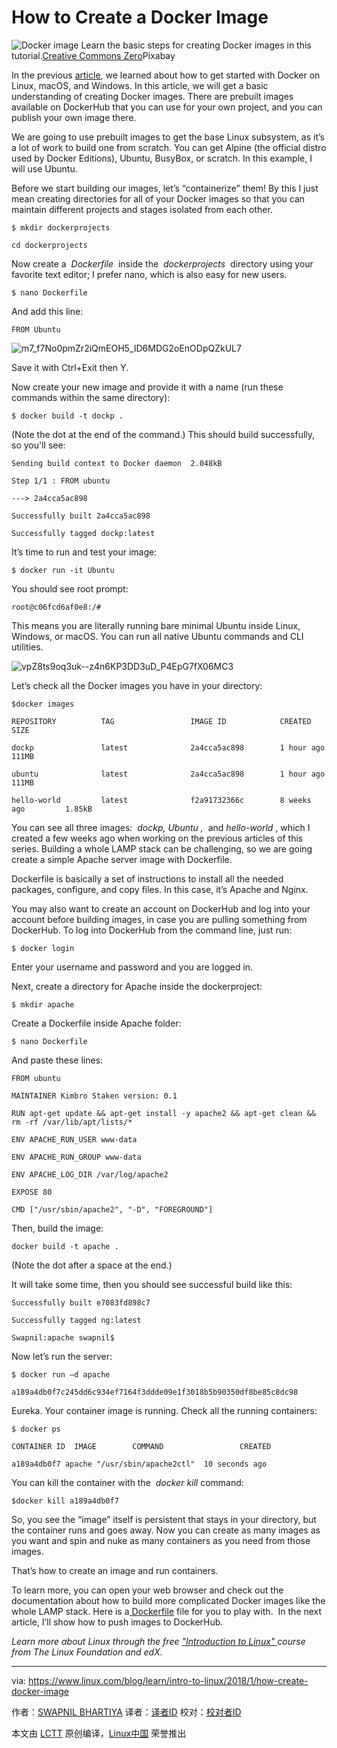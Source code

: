 How to Create a Docker Image
============================================================


![Docker image](https://www.linux.com/sites/lcom/files/styles/rendered_file/public/container-image_0.jpg?itok=G_Gz80R9 "Docker image")
Learn the basic steps for creating Docker images in this tutorial.[Creative Commons Zero][1]Pixabay

In the previous [article][4], we learned about how to get started with Docker on Linux, macOS, and Windows. In this article, we will get a basic understanding of creating Docker images. There are prebuilt images available on DockerHub that you can use for your own project, and you can publish your own image there.

We are going to use prebuilt images to get the base Linux subsystem, as it’s a lot of work to build one from scratch. You can get Alpine (the official distro used by Docker Editions), Ubuntu, BusyBox, or scratch. In this example, I will use Ubuntu.

Before we start building our images, let’s “containerize” them! By this I just mean creating directories for all of your Docker images so that you can maintain different projects and stages isolated from each other.

```
$ mkdir dockerprojects

cd dockerprojects
```

Now create a  _Dockerfile_  inside the  _dockerprojects_  directory using your favorite text editor; I prefer nano, which is also easy for new users.

```
$ nano Dockerfile
```

And add this line:

```
FROM Ubuntu
```

![m7_f7No0pmZr2iQmEOH5_ID6MDG2oEnODpQZkUL7](https://lh6.googleusercontent.com/m7_f7No0pmZr2iQmEOH5_ID6MDG2oEnODpQZkUL7q3GYRB9f1-lvMYLE5f3GBpzIk-ev5VlcB0FHYSxn6NNQjxY4jJGqcgdFWaeQ-027qX_g-SVtbCCMybJeD6QIXjzM2ga8M4l4)

Save it with Ctrl+Exit then Y.

Now create your new image and provide it with a name (run these commands within the same directory):

```
$ docker build -t dockp .
```

(Note the dot at the end of the command.) This should build successfully, so you'll see:

```
Sending build context to Docker daemon  2.048kB

Step 1/1 : FROM ubuntu

---> 2a4cca5ac898

Successfully built 2a4cca5ac898

Successfully tagged dockp:latest
```

It’s time to run and test your image:

```
$ docker run -it Ubuntu
```

You should see root prompt:

```
root@c06fcd6af0e8:/# 
```

This means you are literally running bare minimal Ubuntu inside Linux, Windows, or macOS. You can run all native Ubuntu commands and CLI utilities.

![vpZ8ts9oq3uk--z4n6KP3DD3uD_P4EpG7fX06MC3](https://lh3.googleusercontent.com/vpZ8ts9oq3uk--z4n6KP3DD3uD_P4EpG7fX06MC3uFvj2-WaI1DfOfec9ZXuN7XUNObQ2SCc4Nbiqp-CM7ozUcQmtuzmOdtUHTF4Jq8YxkC49o2k7y5snZqTXsueITZyaLiHq8bT)

Let’s check all the Docker images you have in your directory:

```
$docker images

REPOSITORY          TAG                 IMAGE ID            CREATED             SIZE

dockp               latest              2a4cca5ac898        1 hour ago          111MB

ubuntu              latest              2a4cca5ac898        1 hour ago          111MB

hello-world         latest              f2a91732366c        8 weeks ago         1.85kB
```

You can see all three images:  _dockp, Ubuntu_  _,_  and _hello-world_ , which I created a few weeks ago when working on the previous articles of this series. Building a whole LAMP stack can be challenging, so we are going create a simple Apache server image with Dockerfile.

Dockerfile is basically a set of instructions to install all the needed packages, configure, and copy files. In this case, it’s Apache and Nginx.

You may also want to create an account on DockerHub and log into your account before building images, in case you are pulling something from DockerHub. To log into DockerHub from the command line, just run:

```
$ docker login
```

Enter your username and password and you are logged in.

Next, create a directory for Apache inside the dockerproject:

```
$ mkdir apache
```

Create a Dockerfile inside Apache folder:

```
$ nano Dockerfile
```

And paste these lines:

```
FROM ubuntu

MAINTAINER Kimbro Staken version: 0.1

RUN apt-get update && apt-get install -y apache2 && apt-get clean && rm -rf /var/lib/apt/lists/*

ENV APACHE_RUN_USER www-data

ENV APACHE_RUN_GROUP www-data

ENV APACHE_LOG_DIR /var/log/apache2

EXPOSE 80

CMD ["/usr/sbin/apache2", "-D", "FOREGROUND"] 
```

Then, build the image:

```
docker build -t apache .
```

(Note the dot after a space at the end.)

It will take some time, then you should see successful build like this:

```
Successfully built e7083fd898c7

Successfully tagged ng:latest

Swapnil:apache swapnil$
```

Now let’s run the server:

```
$ docker run –d apache

a189a4db0f7c245dd6c934ef7164f3ddde09e1f3018b5b90350df8be85c8dc98
```

Eureka. Your container image is running. Check all the running containers:

```
$ docker ps

CONTAINER ID  IMAGE        COMMAND                 CREATED            

a189a4db0f7 apache "/usr/sbin/apache2ctl"  10 seconds ago
```

You can kill the container with the  _docker kill_ command:

```
$docker kill a189a4db0f7
```

So, you see the “image” itself is persistent that stays in your directory, but the container runs and goes away. Now you can create as many images as you want and spin and nuke as many containers as you need from those images.

That’s how to create an image and run containers.

To learn more, you can open your web browser and check out the documentation about how to build more complicated Docker images like the whole LAMP stack. Here is a[ Dockerfile][5] file for you to play with.  In the next article, I’ll show how to push images to DockerHub.

 _Learn more about Linux through the free ["Introduction to Linux" ][3]course from The Linux Foundation and edX._

--------------------------------------------------------------------------------

via: https://www.linux.com/blog/learn/intro-to-linux/2018/1/how-create-docker-image

作者：[SWAPNIL BHARTIYA][a]
译者：[译者ID](https://github.com/译者ID)
校对：[校对者ID](https://github.com/校对者ID)

本文由 [LCTT](https://github.com/LCTT/TranslateProject) 原创编译，[Linux中国](https://linux.cn/) 荣誉推出

[a]:https://www.linux.com/users/arnieswap
[1]:https://www.linux.com/licenses/category/creative-commons-zero
[2]:https://www.linux.com/files/images/container-imagejpg-0
[3]:https://training.linuxfoundation.org/linux-courses/system-administration-training/introduction-to-linux
[4]:https://www.linux.com/blog/learn/intro-to-linux/how-install-docker-ce-your-desktop
[5]:https://github.com/fauria/docker-lamp/blob/master/Dockerfile
